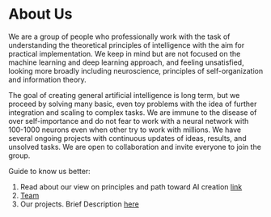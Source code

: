 # About Us

We are a group of people who professionally work with the task of understanding the theoretical principles of intelligence with the aim for practical implementation. We keep in mind but are not focused on the machine learning and deep learning approach, and feeling unsatisfied, looking more broadly including neuroscience, principles of self-organization and information theory.

The goal of creating general artificial intelligence is long term, but we proceed by solving many basic, even toy problems with the idea of further integration and scaling to complex tasks. We are immune to the disease of over self-importance and do not fear to work with a neural network with 100-1000 neurons even when other try to work with millions. We have several ongoing projects with continuous updates of ideas, results, and unsolved tasks. We are open to collaboration and invite everyone to join the group.

Guide to know us better:

1. Read about our view on principles and path toward AI creation [link](https://docs.google.com/document/d/e/2PACX-1vRjwoMzSoqhpT-ppMt118FMJ-OxS3CGrkxmkw_-rD8iN7rKTkmxHRKfQ33aZ3L7zPKFmcyAcTyp3bSi/pub)
2. [Team](https://docs.google.com/document/d/e/2PACX-1vRMUnR5TsXqpY7gAahjbnnmykkMglOis5WqE6yQfOuQg2z7Mynk35Md73B14LxFDOO2DduTcLq2rqpu/pub) 
3. Our projects. Brief Description [here](https://docs.google.com/document/d/e/2PACX-1vTaVC6N2caN-xlIDU3XgPOR7q3Skbz2gg1pU-yzRwGTaMHck4eIUCr1kh1FK5cUELmCNIGObwXmT_8B/pub)


